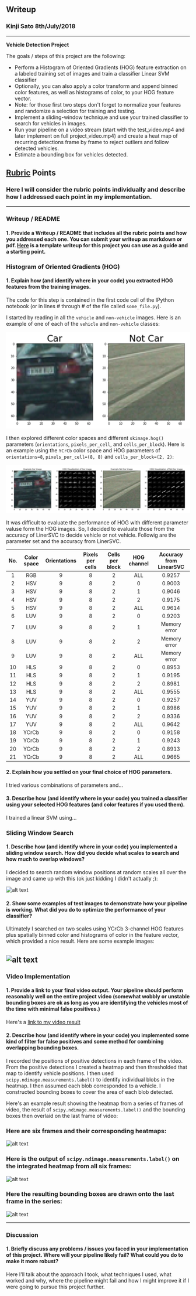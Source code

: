 ## Writeup
### Kinji Sato  8th/July/2018

---

**Vehicle Detection Project**

The goals / steps of this project are the following:

* Perform a Histogram of Oriented Gradients (HOG) feature extraction on a labeled training set of images and train a classifier Linear SVM classifier
* Optionally, you can also apply a color transform and append binned color features, as well as histograms of color, to your HOG feature vector. 
* Note: for those first two steps don't forget to normalize your features and randomize a selection for training and testing.
* Implement a sliding-window technique and use your trained classifier to search for vehicles in images.
* Run your pipeline on a video stream (start with the test_video.mp4 and later implement on full project_video.mp4) and create a heat map of recurring detections frame by frame to reject outliers and follow detected vehicles.
* Estimate a bounding box for vehicles detected.

[//]: # (Image References)
[image1]: ./output_images/car_not_car.png
[image2]: ./output_images/hog_examples.png
[image3]: ./examples/sliding_windows.jpg
[image4]: ./examples/sliding_window.jpg
[image5]: ./examples/bboxes_and_heat.png
[image6]: ./examples/labels_map.png
[image7]: ./examples/output_bboxes.png
[video1]: ./project_video.mp4

## [Rubric](https://review.udacity.com/#!/rubrics/513/view) Points
### Here I will consider the rubric points individually and describe how I addressed each point in my implementation.  

---
### Writeup / README

#### 1. Provide a Writeup / README that includes all the rubric points and how you addressed each one.  You can submit your writeup as markdown or pdf.  [Here](https://github.com/udacity/CarND-Vehicle-Detection/blob/master/writeup_template.md) is a template writeup for this project you can use as a guide and a starting point.  

### Histogram of Oriented Gradients (HOG)

#### 1. Explain how (and identify where in your code) you extracted HOG features from the training images.

The code for this step is contained in the first code cell of the IPython notebook (or in lines # through # of the file called `some_file.py`).  

I started by reading in all the `vehicle` and `non-vehicle` images.  Here is an example of one of each of the `vehicle` and `non-vehicle` classes:

![alt text][image1]

I then explored different color spaces and different `skimage.hog()` parameters (`orientations`, `pixels_per_cell`, and `cells_per_block`). 
Here is an example using the `YCrCb` color space and HOG parameters of `orientations=8`, `pixels_per_cell=(8, 8)` and `cells_per_block=(2, 2)`:

![alt text][image2]


It was difficult to evaluate the performance of HOG with different parameter valuse form the HOG images. So, I decided to evaluate those from the accuracy of LinerSVC to decide vehicle or not vehicle. Followig are the parameter set and the accuracy from LinerSVC.

| No. | Color space | Orientations | Pixels per cells | Cells per block | HOG channel | Accuracy from LinearSVC 
|:---:|:-----------:|:------------:|:----------------:|:---------------:|:-----------:|:----------------------:|
| 1		| RGB         | 9            | 8                | 2               | ALL         | 0.9257
| 2		| HSV         | 9            | 8                | 2               | 0           | 0.9003
| 3		| HSV         | 9            | 8                | 2               | 1           | 0.9046
| 4		| HSV         | 9            | 8                | 2               | 2           | 0.9175
| 5		| HSV         | 9            | 8                | 2               | ALL         | 0.9614
| 6		| LUV         | 9            | 8                | 2               | 0           | 0.9203
| 7		| LUV         | 9            | 8                | 2               | 1           | Memory error
| 8		| LUV         | 9            | 8                | 2               | 2           | Memory error
| 9		| LUV         | 9            | 8                | 2               | ALL         | Memory error
| 10	| HLS         | 9            | 8                | 2               | 0           | 0.8953
| 11	| HLS         | 9            | 8                | 2               | 1           | 0.9195
| 12	| HLS         | 9            | 8                | 2               | 2           | 0.8981
| 13	| HLS         | 9            | 8                | 2               | ALL         | 0.9555
| 14	| YUV         | 9            | 8                | 2               | 0           | 0.9257
| 15	| YUV         | 9            | 8                | 2               | 1           | 0.8986
| 16	| YUV         | 9            | 8                | 2               | 2           | 0.9336
| 17	| YUV         | 9            | 8                | 2               | ALL         | 0.9642
| 18	| YCrCb       | 9            | 8                | 2               | 0           | 0.9158
| 19	| YCrCb       | 9            | 8                | 2               | 1           | 0.9243
| 20	| YCrCb       | 9            | 8                | 2               | 2           | 0.8913
| 21	| YCrCb       | 9            | 8                | 2               | ALL         | 0.9665









#### 2. Explain how you settled on your final choice of HOG parameters.

I tried various combinations of parameters and...

#### 3. Describe how (and identify where in your code) you trained a classifier using your selected HOG features (and color features if you used them).

I trained a linear SVM using...

### Sliding Window Search

#### 1. Describe how (and identify where in your code) you implemented a sliding window search.  How did you decide what scales to search and how much to overlap windows?

I decided to search random window positions at random scales all over the image and came up with this (ok just kidding I didn't actually ;):

![alt text][image3]

#### 2. Show some examples of test images to demonstrate how your pipeline is working.  What did you do to optimize the performance of your classifier?

Ultimately I searched on two scales using YCrCb 3-channel HOG features plus spatially binned color and histograms of color in the feature vector, which provided a nice result.  Here are some example images:

![alt text][image4]
---

### Video Implementation

#### 1. Provide a link to your final video output.  Your pipeline should perform reasonably well on the entire project video (somewhat wobbly or unstable bounding boxes are ok as long as you are identifying the vehicles most of the time with minimal false positives.)
Here's a [link to my video result](./project_video.mp4)


#### 2. Describe how (and identify where in your code) you implemented some kind of filter for false positives and some method for combining overlapping bounding boxes.

I recorded the positions of positive detections in each frame of the video.  From the positive detections I created a heatmap and then thresholded that map to identify vehicle positions.  I then used `scipy.ndimage.measurements.label()` to identify individual blobs in the heatmap.  I then assumed each blob corresponded to a vehicle.  I constructed bounding boxes to cover the area of each blob detected.  

Here's an example result showing the heatmap from a series of frames of video, the result of `scipy.ndimage.measurements.label()` and the bounding boxes then overlaid on the last frame of video:

### Here are six frames and their corresponding heatmaps:

![alt text][image5]

### Here is the output of `scipy.ndimage.measurements.label()` on the integrated heatmap from all six frames:
![alt text][image6]

### Here the resulting bounding boxes are drawn onto the last frame in the series:
![alt text][image7]



---

### Discussion

#### 1. Briefly discuss any problems / issues you faced in your implementation of this project.  Where will your pipeline likely fail?  What could you do to make it more robust?

Here I'll talk about the approach I took, what techniques I used, what worked and why, where the pipeline might fail and how I might improve it if I were going to pursue this project further.  

